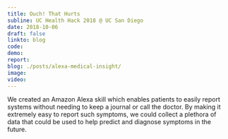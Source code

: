 ```yaml
---
title: Ouch! That Hurts
subline: UC Health Hack 2018 @ UC San Diego
date: 2018-10-06
draft: false
linkto: blog
code:
demo:
report:
blog: ./posts/alexa-medical-insight/
image:
video:
---
```


We created an Amazon Alexa skill which enables patients to easily report systems without needing to keep a journal or call the doctor. By making it extremely easy to report such symptoms, we could collect a plethora of data that could be used to help predict and diagnose symptoms in the future.
